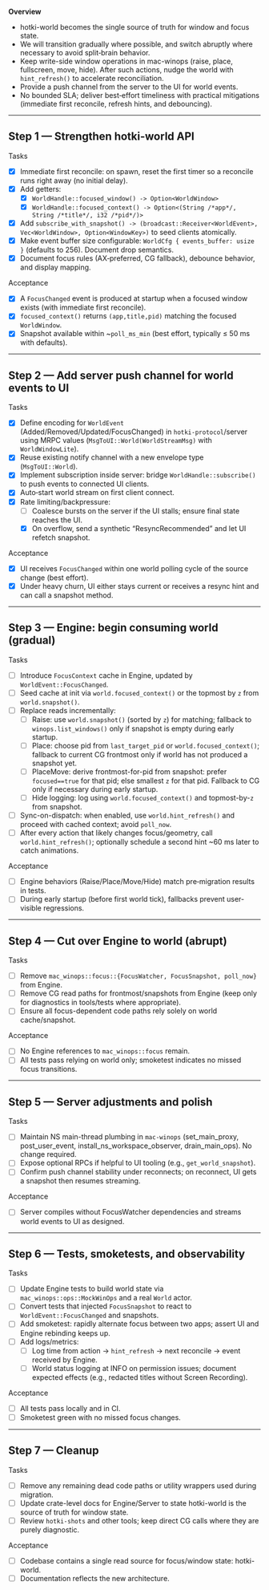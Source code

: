 **Overview**
- hotki-world becomes the single source of truth for window and focus state.
- We will transition gradually where possible, and switch abruptly where necessary to avoid split‑brain behavior.
- Keep write-side window operations in mac-winops (raise, place, fullscreen, move, hide). After such actions, nudge the world with `hint_refresh()` to accelerate reconciliation.
- Provide a push channel from the server to the UI for world events.
- No bounded SLA; deliver best‑effort timeliness with practical mitigations (immediate first reconcile, refresh hints, and debouncing).

---

## Step 1 — Strengthen hotki-world API

Tasks
- [x] Immediate first reconcile: on spawn, reset the first timer so a reconcile runs right away (no initial delay).
- [x] Add getters:
  - [x] `WorldHandle::focused_window() -> Option<WorldWindow>`
  - [x] `WorldHandle::focused_context() -> Option<(String /*app*/, String /*title*/, i32 /*pid*/)>`
- [x] Add `subscribe_with_snapshot() -> (broadcast::Receiver<WorldEvent>, Vec<WorldWindow>, Option<WindowKey>)` to seed clients atomically.
- [x] Make event buffer size configurable: `WorldCfg { events_buffer: usize }` (defaults to 256). Document drop semantics.
- [x] Document focus rules (AX‑preferred, CG fallback), debounce behavior, and display mapping.

Acceptance
- [x] A `FocusChanged` event is produced at startup when a focused window exists (with immediate first reconcile).
- [x] `focused_context()` returns `(app,title,pid)` matching the focused `WorldWindow`.
- [x] Snapshot available within ~`poll_ms_min` (best effort, typically ≤ 50 ms with defaults).

---

## Step 2 — Add server push channel for world events to UI

Tasks
- [x] Define encoding for `WorldEvent` (Added/Removed/Updated/FocusChanged) in `hotki-protocol`/server using MRPC values (`MsgToUI::World(WorldStreamMsg)` with `WorldWindowLite`).
- [x] Reuse existing notify channel with a new envelope type (`MsgToUI::World`).
- [x] Implement subscription inside server: bridge `WorldHandle::subscribe()` to push events to connected UI clients.
- [x] Auto‑start world stream on first client connect.
- [x] Rate limiting/backpressure:
  - [ ] Coalesce bursts on the server if the UI stalls; ensure final state reaches the UI.
  - [x] On overflow, send a synthetic “ResyncRecommended” and let UI refetch snapshot.

Acceptance
- [x] UI receives `FocusChanged` within one world polling cycle of the source change (best effort).
- [x] Under heavy churn, UI either stays current or receives a resync hint and can call a snapshot method.

---

## Step 3 — Engine: begin consuming world (gradual)

Tasks
- [ ] Introduce `FocusContext` cache in Engine, updated by `WorldEvent::FocusChanged`.
- [ ] Seed cache at init via `world.focused_context()` or the topmost by `z` from `world.snapshot()`.
- [ ] Replace reads incrementally:
  - [ ] Raise: use `world.snapshot()` (sorted by `z`) for matching; fallback to `winops.list_windows()` only if snapshot is empty during early startup.
  - [ ] Place: choose pid from `last_target_pid` or `world.focused_context()`; fallback to current CG frontmost only if world has not produced a snapshot yet.
  - [ ] PlaceMove: derive frontmost-for-pid from snapshot: prefer `focused==true` for that pid; else smallest `z` for that pid. Fallback to CG only if necessary during early startup.
  - [ ] Hide logging: log using `world.focused_context()` and topmost-by-`z` from snapshot.
- [ ] Sync-on-dispatch: when enabled, use `world.hint_refresh()` and proceed with cached context; avoid `poll_now`.
- [ ] After every action that likely changes focus/geometry, call `world.hint_refresh()`; optionally schedule a second hint ~60 ms later to catch animations.

Acceptance
- [ ] Engine behaviors (Raise/Place/Move/Hide) match pre‑migration results in tests.
- [ ] During early startup (before first world tick), fallbacks prevent user-visible regressions.

---

## Step 4 — Cut over Engine to world (abrupt)

Tasks
- [ ] Remove `mac_winops::focus::{FocusWatcher, FocusSnapshot, poll_now}` from Engine.
- [ ] Remove CG read paths for frontmost/snapshots from Engine (keep only for diagnostics in tools/tests where appropriate).
- [ ] Ensure all focus-dependent code paths rely solely on world cache/snapshot.

Acceptance
- [ ] No Engine references to `mac_winops::focus` remain.
- [ ] All tests pass relying on world only; smoketest indicates no missed focus transitions.

---

## Step 5 — Server adjustments and polish

Tasks
- [ ] Maintain NS main-thread plumbing in `mac-winops` (set_main_proxy, post_user_event, install_ns_workspace_observer, drain_main_ops). No change required.
- [ ] Expose optional RPCs if helpful to UI tooling (e.g., `get_world_snapshot`).
- [ ] Confirm push channel stability under reconnects; on reconnect, UI gets a snapshot then resumes streaming.

Acceptance
- [ ] Server compiles without FocusWatcher dependencies and streams world events to UI as designed.

---

## Step 6 — Tests, smoketests, and observability

Tasks
- [ ] Update Engine tests to build world state via `mac_winops::ops::MockWinOps` and a real `World` actor.
- [ ] Convert tests that injected `FocusSnapshot` to react to `WorldEvent::FocusChanged` and snapshots.
- [ ] Add smoketest: rapidly alternate focus between two apps; assert UI and Engine rebinding keeps up.
- [ ] Add logs/metrics:
  - [ ] Log time from action → `hint_refresh` → next reconcile → event received by Engine.
  - [ ] World status logging at INFO on permission issues; document expected effects (e.g., redacted titles without Screen Recording).

Acceptance
- [ ] All tests pass locally and in CI.
- [ ] Smoketest green with no missed focus changes.

---

## Step 7 — Cleanup

Tasks
- [ ] Remove any remaining dead code paths or utility wrappers used during migration.
- [ ] Update crate-level docs for Engine/Server to state hotki-world is the source of truth for window state.
- [ ] Review `hotki-shots` and other tools; keep direct CG calls where they are purely diagnostic.

Acceptance
- [ ] Codebase contains a single read source for focus/window state: hotki-world.
- [ ] Documentation reflects the new architecture.
